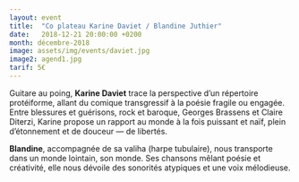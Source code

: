 ```yaml
---
layout: event
title:  "Co plateau Karine Daviet / Blandine Juthier"
date:   2018-12-21 20:00:00 +0200
month: décembre-2018
image: assets/img/events/daviet.jpg
image2: agend1.jpg
tarif: 5€
---
```


Guitare au poing, **Karine Daviet** trace la perspective d’un répertoire protéiforme, allant du comique transgressif à la poésie fragile ou engagée. Entre blessures et guérisons, rock et baroque, Georges Brassens et Claire Diterzi, Karine propose un rapport au monde à la fois puissant et naïf, plein d’étonnement et de douceur — de libertés.

**Blandine**, accompagnée de sa valiha (harpe tubulaire), nous transporte dans un monde lointain, son monde. Ses chansons mêlant poésie et créativité, elle nous dévoile des sonorités atypiques et une voix mélodieuse. 
